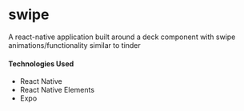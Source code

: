 # swipe
A react-native application built around a deck component with swipe animations/functionality similar to tinder

#### Technologies Used
- React Native
- React Native Elements
- Expo
